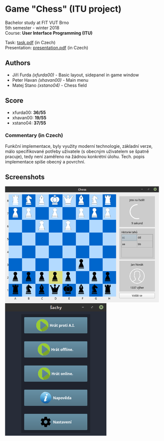# Game "Chess" (ITU project)
Bachelor study at FIT VUT Brno  
5th semester - winter 2018  
Course: **User Interface Programming (ITU)**  

Task: [task.pdf](./doc/task.pdf) (in Czech)  
Presentation: [presentation.pdf](./doc/presentation.pdf) (in Czech)  

## Authors
* Jiří Furda *(xfurda00)* - Basic layout, sidepanel in game window
* Peter Havan *(xhavan00)* - Main menu
* Matej Stano *(xstano04)* - Chess field

## Score
* xfurda00: **36/55**
* xhavan00: **19/55** 
* xstano04: **37/55**

### Commentary (in Czech)
Funkční implementace, byly využity moderní technologie, základní verze, málo specifikované potřeby uživatele (s obecným uživatelem se špatně pracuje), tedy není zaměřeno na žádnou konkrétní úlohu. Tech. popis implementace spíše obecný a povrchní.

## Screenshots
![Game window](./doc/screenshots/game.png)
![Main menu](./doc/screenshots/main_menu.png)

